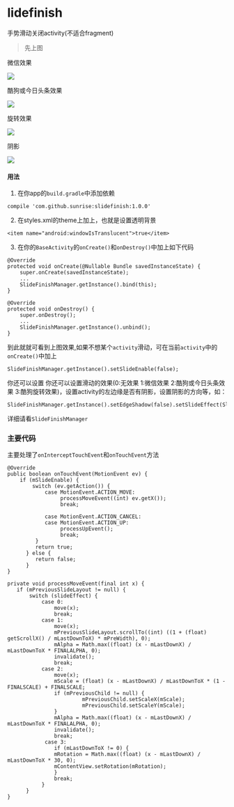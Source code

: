 # lidefinish
手势滑动关闭activity(不适合fragment)

> 先上图

微信效果

![](https://github.com/sunrise10/slidefinish/blob/a57d0ffda94844ad384f65a805fdd93b4a2f7949/app/src/main/screenshot/wechat.gif)

酷狗或今日头条效果

![](https://github.com/sunrise10/slidefinish/blob/a57d0ffda94844ad384f65a805fdd93b4a2f7949/app/src/main/screenshot/scale.gif)

旋转效果

![](https://github.com/sunrise10/slidefinish/blob/a57d0ffda94844ad384f65a805fdd93b4a2f7949/app/src/main/screenshot/ratate.gif)

阴影

![](https://github.com/sunrise10/Slidefinish/blob/4d42b1c8eba644e488e0a315ac7701348b3371cf/app/src/main/screenshot/shadow.gif)

#### 用法
1. 在你app的`build.gradle`中添加依赖

```
compile 'com.github.sunrise:slidefinish:1.0.0'
```
 
2. 在styles.xml的theme上加上，也就是设置透明背景

```
<item name="android:windowIsTranslucent">true</item>
```

3. 在你的`BaseActivity`的`onCreate()`和`onDestroy()`中加上如下代码

```
@Override
protected void onCreate(@Nullable Bundle savedInstanceState) {
    super.onCreate(savedInstanceState);
   	...
    SlideFinishManager.getInstance().bind(this);
}

@Override
protected void onDestroy() {
    super.onDestroy();
    ...
    SlideFinishManager.getInstance().unbind();
}
```
到此就就可看到上图效果,如果不想某个`activity`滑动，可在当前`activity`中的`onCreate()`中加上

```
SlideFinishManager.getInstance().setSlideEnable(false);
```
你还可以设置
你还可以设置滑动的效果(0:无效果 1:微信效果 2:酷狗或今日头条效果 3:酷狗旋转效果)，设置activity的左边缘是否有阴影，设置阴影的方向等，如：

```
SlideFinishManager.getInstance().setEdgeShadow(false).setSlideEffect(SlideFinishManager.ROTATE).setShadowOrientation(SlideFinishManager.LEFT);
```

详细请看`SlideFinishManager`

### 主要代码
主要处理了`onInterceptTouchEvent`和`onTouchEvent`方法

```
@Override
public boolean onTouchEvent(MotionEvent ev) {
    if (mSlideEnable) {
        switch (ev.getAction()) {
            case MotionEvent.ACTION_MOVE:
                 processMoveEvent((int) ev.getX());
                 break;
                 
            case MotionEvent.ACTION_CANCEL:
            case MotionEvent.ACTION_UP:
                 processUpEvent();
                 break;
         }
         return true;
      } else {
         return false;
      }
}
    
private void processMoveEvent(final int x) {
   if (mPreviousSlideLayout != null) {
       switch (slideEffect) {
           case 0:
               move(x);
               break;
           case 1:
               move(x);
               mPreviousSlideLayout.scrollTo((int) ((1 + (float) getScrollX() / mLastDownToX) * mPreWidth), 0);
               mAlpha = Math.max((float) (x - mLastDownX) / mLastDownToX * FINALALPHA, 0);
               invalidate();
               break;
           case 2:
               move(x);
               mScale = (float) (x - mLastDownX) / mLastDownToX * (1 - FINALSCALE) + FINALSCALE;
               if (mPreviousChild != null) {
                        mPreviousChild.setScaleX(mScale);
                        mPreviousChild.setScaleY(mScale);
               }
               mAlpha = Math.max((float) (x - mLastDownX) / mLastDownToX * FINALALPHA, 0);
               invalidate();
               break;
            case 3:
               if (mLastDownToX != 0) {
               mRotation = Math.max((float) (x - mLastDownX) / mLastDownToX * 30, 0);
               mContentView.setRotation(mRotation);
               }
               break;
           }
      }
}
```
